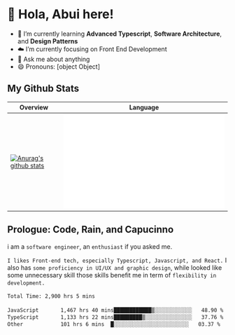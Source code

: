 # 👋 Hola, Abui here!

- 🌱 I’m currently learning **Advanced Typescript**, **Software Architecture**, and **Design Patterns**
- ☁️ I’m currently focusing on Front End Development
- 💬 Ask me about anything
- 😄 Pronouns: [object Object]

## My Github Stats

| Overview | Language |
| --- | --- |
|[![Anurag's github stats](https://github-readme-stats.vercel.app/api?username=abui-am&count_private=true)](https://github.com/anuraghazra/github-readme-stats)|![Language](https://raw.githubusercontent.com/abui-am/stats/c6455f656dfce7acd3951e5ec5b25d72af0b2ee3/generated/languages.svg)|

## Prologue: Code, Rain, and Capucinno
i am a `software engineer`, an `enthusiast` if you asked me. 

`I likes Front-end tech, especially Typescript, Javascript, and React.` I also has `some proficiency in UI/UX and graphic design`, while looked like some unnecessary skill those skills benefit me in term of `flexibility in development.`


<!--START_SECTION:waka-->

```text
Total Time: 2,900 hrs 5 mins

JavaScript       1,467 hrs 40 mins████████████▒░░░░░░░░░░░░   48.90 %
TypeScript       1,133 hrs 22 mins█████████▒░░░░░░░░░░░░░░░   37.76 %
Other            101 hrs 6 mins  █░░░░░░░░░░░░░░░░░░░░░░░░   03.37 %
```

<!--END_SECTION:waka-->
